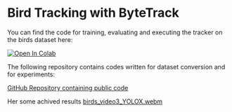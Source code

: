 # Bird Tracking with ByteTrack

You can find the code for training, evaluating and executing the tracker on the birds dataset here:

[![Open In Colab](https://colab.research.google.com/assets/colab-badge.svg)](https://colab.research.google.com/drive/1CVTH-0b_ny6q026IaSnHUzEokDSE3dsG?usp=sharing)

The following repository contains codes written for dataset conversion and for experiments:

[GitHub Repository containing public code](https://github.com/szazo/bird-tracking-bytetrack)

Her some achived results 
[birds_video3_YOLOX.webm](https://user-images.githubusercontent.com/59222637/176437586-654db3d9-f763-478a-aa5b-71cb4e88a2d1.webm)
